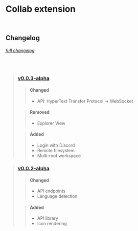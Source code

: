 # Collab extension
<br>

## Changelog
###### [full changelog][changelog]
<br>

> ### [__v0.0.3-alpha__][0.0.3]
> > #### __Changed__
> > - API: HyperText Transfer Protocol -> WebSocket
>
> > #### __Removed__
> > - Explorer View
>
> > #### __Added__
> > - Login with Discord
> > - Remote filesystem
> > - Multi-root workspace

> ### [__v0.0.2-alpha__][0.0.2]
> > #### __Changed__
> > - API endpoints
> > - Language detection
>
> > #### __Added__
> > - API library
> > - Icon rendering



[0.0.3]: https://github.com/webd3vs1/collab-vscode-extension/tree/v0.0.3-alpha
[0.0.2]: https://github.com/webd3vs1/collab-vscode-extension/tree/v0.0.2-alpha
[changelog]: https://github.com/webd3vs1/collab-vscode-extension/blob/master/CHANGELOG.md